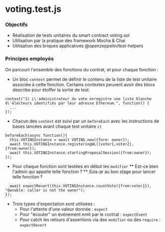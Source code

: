 
# voting.test.js

### Objectifs
* Réalisation de tests unitaires du smart contract voting.sol
* Utilisation par la pratique des framework Mocha & Chai
* Utilisation des briques applicatives @openzeppelin/test-helpers

### Principes employés
On parcourt l'ensemble des fonctions du contrat, et pour chaque fonction :
* Un bloc `context` permet de définir le contenu de la liste de test unitaire associée à cette fonction. Certains contextes peuvent avoir des blocs describe pour étoffer la sortie de test.

```
context("1) L\'administrateur du vote enregistre une liste blanche d\'électeurs identifiés par leur adresse Ethereum.", function() {
  ...
});
```
* Chacun des `context` est suivi par un `beforeEach` avec les instructions de bases lancées avant chaque test unitaire `it`
```
beforeEach(async function(){
  this.VOTINGInstance = await VOTING.new({form: owner});
  await this.VOTINGInstance.registeringWL([voter1,voter2], {from:owner});
  await this.VOTINGInstance.startingProposalSession({from:owner});
});
```
* Pour chaque fonction sont testées en début les `modifier`
** Est-ce bien l'admin qui appelle telle fonction ?
** Suis-je au bon stage pour lancer telle fonction ?
```it("It should revert if caller is not the admin", async function (){
  await expectRevert(this.VOTINGInstance.countVote({from:voter1}), "Ownable: caller is not the owner");
});
```
* Trois types d'expectation sont utilisées :
   - Pour l'attente d'une valeur donnée : `expect`
   - Pour "écouter" un événement emit par le contrat : `expectEvent` 
   - Pour catch les retours d'assertions via des `modifier` ou des `require` : `expectRevert`

###
